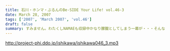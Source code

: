 ```yaml
---
title: 石川・ホンマ・ぶるんのBe-SIDE Your Life! vol.46-3
date: March 28, 2007
tags: ['2007', 'March 2007', 'vol.46']
draft: false
summary: すみません。わたくしNAMAEも収録中かなり朦朧としてしまう一幕が・・・そんな深夜三時過ぎの収録となった今回のビーサイ！DDDPパーカを着込んでの参加となりましたが、なにしろ家に帰らず三日目に突入したせいか、「オイニーがサイクー」になりそうな気配．．．犬たちも洗ってやらニャーね！やだなぁ〜〜NAMAE
---
```


http://project-phi.ddo.jp/ishikawa/ishikawa046_3.mp3